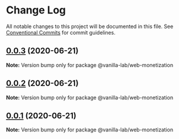 # Change Log

All notable changes to this project will be documented in this file.
See [Conventional Commits](https://conventionalcommits.org) for commit guidelines.

## [0.0.3](https://github.com/vanilla-wm/vanilla-plugins/compare/v0.0.4...v0.0.3) (2020-06-21)

**Note:** Version bump only for package @vanilla-lab/web-monetization





## [0.0.2](https://github.com/vanilla-wm/vanilla-plugins/compare/v0.0.4...v0.0.2) (2020-06-21)

**Note:** Version bump only for package @vanilla-lab/web-monetization





## [0.0.1](https://github.com/vanilla-wm/vanilla-plugins/compare/v0.0.4...v0.0.1) (2020-06-21)

**Note:** Version bump only for package @vanilla-lab/web-monetization
